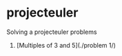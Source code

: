 projecteuler
============
Solving a projecteuler problems  
  
1. [Multiples of 3 and 5](./problem 1/)
